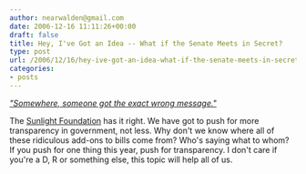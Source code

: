 ```yaml
---
author: nearwalden@gmail.com
date: 2006-12-16 11:11:26+00:00
draft: false
title: Hey, I've Got an Idea -- What if the Senate Meets in Secret?
type: post
url: /2006/12/16/hey-ive-got-an-idea-what-if-the-senate-meets-in-secret/
categories:
- posts
---
```


[ _"Somewhere, someone got the exact wrong message."_](http://www.sunlightfoundation.com/node/1641)





The [Sunlight Foundation](http://www.sunlightfoundation.com/) has it right.  We have got to push for more transparency in government, not less.  Why don't we know where all of these ridiculous add-ons to bills come from?  Who's saying what to whom?  If you push for one thing this year, push for transparency.  I don't care if you're a D, R or something else, this topic will help all of us.



